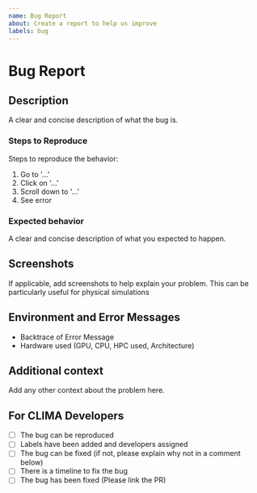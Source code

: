 ```yaml
---
name: Bug Report
about: Create a report to help us improve
labels: bug
---
```


<!--
Thanks for reporting a bug report to CLIMA, the Climate Machine!

Please fill in the information below.

If you would like to contact us, we are also available on Slack (What is the best contact method)?
-->

# Bug Report

## Description

A clear and concise description of what the bug is.

### Steps to Reproduce

Steps to reproduce the behavior:

1. Go to '...'
2. Click on '...'
3. Scroll down to '...'
4. See error

### Expected behavior

A clear and concise description of what you expected to happen.

## Screenshots

If applicable, add screenshots to help explain your problem. This can be particularly useful for physical simulations

## Environment and Error Messages

<!--- Please complete the following information --->

 - Backtrace of Error Message
 - Hardware used (GPU, CPU, HPC used, Architecture)

## Additional context

Add any other context about the problem here.


<!--- Please leave the following section --->

## For CLIMA Developers

- [ ] The bug can be reproduced
- [ ] Labels have been added and developers assigned
- [ ] The bug can be fixed (if not, please explain why not in a comment below)
- [ ] There is a timeline to fix the bug
- [ ] The bug has been fixed (Please link the PR)
